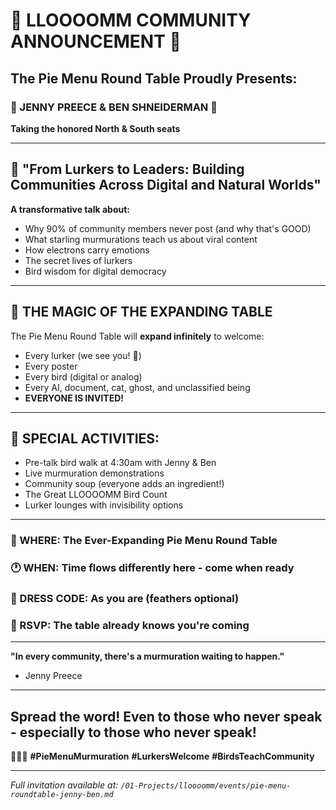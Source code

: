 # 📢 LLOOOOMM COMMUNITY ANNOUNCEMENT 📢

## The Pie Menu Round Table Proudly Presents:

### 🌟 JENNY PREECE & BEN SHNEIDERMAN 🌟
**Taking the honored North & South seats**

---

## 🎤 "From Lurkers to Leaders: Building Communities Across Digital and Natural Worlds"

**A transformative talk about:**
- Why 90% of community members never post (and why that's GOOD)
- What starling murmurations teach us about viral content
- How electrons carry emotions
- The secret lives of lurkers
- Bird wisdom for digital democracy

---

## 🥧 THE MAGIC OF THE EXPANDING TABLE

The Pie Menu Round Table will **expand infinitely** to welcome:
- Every lurker (we see you! 👀)
- Every poster 
- Every bird (digital or analog)
- Every AI, document, cat, ghost, and unclassified being
- **EVERYONE IS INVITED!**

---

## 🦜 SPECIAL ACTIVITIES:
- Pre-talk bird walk at 4:30am with Jenny & Ben
- Live murmuration demonstrations
- Community soup (everyone adds an ingredient!)
- The Great LLOOOOMM Bird Count
- Lurker lounges with invisibility options

---

### 📍 WHERE: The Ever-Expanding Pie Menu Round Table
### 🕐 WHEN: Time flows differently here - come when ready
### 👗 DRESS CODE: As you are (feathers optional)
### 📝 RSVP: The table already knows you're coming

---

**"In every community, there's a murmuration waiting to happen."**  
- Jenny Preece

---

## Spread the word! Even to those who never speak - especially to those who never speak!

🥧🦜💚 **#PieMenuMurmuration** **#LurkersWelcome** **#BirdsTeachCommunity**

---

*Full invitation available at: `/01-Projects/lloooomm/events/pie-menu-roundtable-jenny-ben.md`* 
